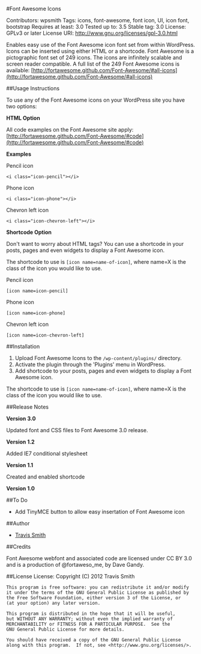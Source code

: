 #Font Awesome Icons

Contributors: wpsmith
Tags: icons, font-awesome, font icon, UI, icon font, bootstrap
Requires at least: 3.0
Tested up to: 3.5
Stable tag: 3.0
License: GPLv3 or later
License URI: http://www.gnu.org/licenses/gpl-3.0.html

Enables easy use of the Font Awesome icon font set from within WordPress.  Icons can be inserted using either HTML or a shortcode.
Font Awesome is a pictographic font set of 249 icons.  The icons are infinitely scalable and screen reader compatible.
A full list of the 249 Font Awesome icons is available: [http://fortawesome.github.com/Font-Awesome/#all-icons](http://fortawesome.github.com/Font-Awesome/#all-icons)

##Usage Instructions

To use any of the Font Awesome icons on your WordPress site you have two options:

__HTML Option__

All code examples on the Font Awesome site apply: [http://fortawesome.github.com/Font-Awesome/#code](http://fortawesome.github.com/Font-Awesome/#code)

**Examples**

Pencil icon

`<i class="icon-pencil"></i>`

Phone icon

`<i class="icon-phone"></i>`

Chevron left icon

`<i class="icon-chevron-left"></i>`

__Shortcode Option__

Don't want to worry about HTML tags?  You can use a shortcode in your posts, pages and even widgets to display a Font Awesome icon.

The shortcode to use is `[icon name=name-of-icon]`, where name=X is the class of the icon you would like to use.

Pencil icon

`[icon name=icon-pencil]`

Phone icon

`[icon name=icon-phone]`

Chevron left icon

`[icon name=icon-chevron-left]`



##Installation

1. Upload Font Awesome Icons to the `/wp-content/plugins/` directory.
2. Activate the plugin through the 'Plugins' menu in WordPress.
3. Add shortcode to your posts, pages and even widgets to display a Font Awesome icon.

The shortcode to use is `[icon name=name-of-icon]`, where name=X is the class of the icon you would like to use.

##Release Notes

__Version 3.0__

Updated font and CSS files to Font Awesome 3.0 release.

__Version 1.2__

Added IE7 conditional stylesheet

__Version 1.1__

Created and enabled shortcode

__Version 1.0__

##To Do

*   Add TinyMCE button to allow easy insertation of Font Awesome icon


##Author

- [Travis Smith](http://wpsmith.net)

##Credits

 Font Awesome webfont and associated code are licensed under CC BY 3.0 and is a production of @fortaweso_me, by Dave Gandy.

##License
License:
    Copyright (C) 2012  Travis Smith

    This program is free software: you can redistribute it and/or modify
    it under the terms of the GNU General Public License as published by
    the Free Software Foundation, either version 3 of the License, or
    (at your option) any later version.

    This program is distributed in the hope that it will be useful,
    but WITHOUT ANY WARRANTY; without even the implied warranty of
    MERCHANTABILITY or FITNESS FOR A PARTICULAR PURPOSE.  See the
    GNU General Public License for more details.

    You should have received a copy of the GNU General Public License
    along with this program.  If not, see <http://www.gnu.org/licenses/>.
